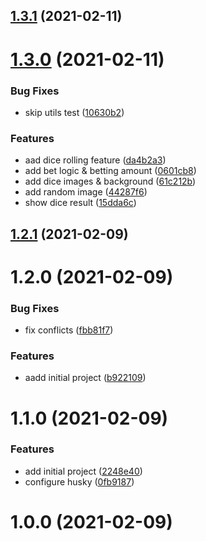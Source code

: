 ## [1.3.1](https://github.com/phatnguyenuit/game-bau-cua/compare/1.3.0...1.3.1) (2021-02-11)

# [1.3.0](https://github.com/phatnguyenuit/game-bau-cua/compare/1.2.1...1.3.0) (2021-02-11)


### Bug Fixes

* skip utils test ([10630b2](https://github.com/phatnguyenuit/game-bau-cua/commit/10630b2494e0e0d153c328ee56c9f1cd876177a2))


### Features

* aad dice rolling feature ([da4b2a3](https://github.com/phatnguyenuit/game-bau-cua/commit/da4b2a331abcf26e31b422aa822d1e73e86e0ee4))
* add bet logic & betting amount ([0601cb8](https://github.com/phatnguyenuit/game-bau-cua/commit/0601cb8add231ce5c0cde0260067ae5b3cf26e09))
* add dice images & background ([61c212b](https://github.com/phatnguyenuit/game-bau-cua/commit/61c212bc6c265e54464cc4bbc7b4f685fd1f82fa))
* add random image ([44287f6](https://github.com/phatnguyenuit/game-bau-cua/commit/44287f682f579dfec73b33901f81a96203fa5808))
* show dice result ([15dda6c](https://github.com/phatnguyenuit/game-bau-cua/commit/15dda6cf96caee3282ccb1715f348bbbaf780397))

## [1.2.1](https://github.com/phatnguyenuit/game-bau-cua/compare/1.2.0...1.2.1) (2021-02-09)

# 1.2.0 (2021-02-09)


### Bug Fixes

* fix conflicts ([fbb81f7](https://github.com/phatnguyenuit/game-bau-cua/commit/fbb81f73a37c285f98cf828a737df502340bae15))


### Features

* aadd initial project ([b922109](https://github.com/phatnguyenuit/game-bau-cua/commit/b9221097531888b589be8e0bc782d66a5a79e8a2))

# 1.1.0 (2021-02-09)


### Features

* add initial project ([2248e40](https://github.com/phatnguyenuit/game-bau-cua/commit/2248e40ac4e070033b840c8a15f9423ba1dfd06f))
* configure husky ([0fb9187](https://github.com/phatnguyenuit/game-bau-cua/commit/0fb9187473dd545e82de47fe5b8928688649ec0a))


# 1.0.0 (2021-02-09)
